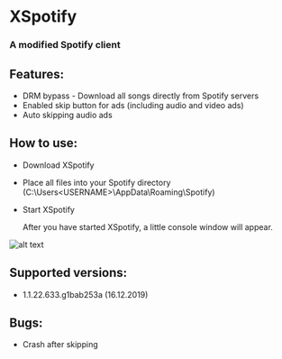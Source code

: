 # XSpotify

### A modified Spotify client


## Features:

- DRM bypass - Download all songs directly from Spotify servers
- Enabled skip button for ads (including audio and video ads)
- Auto skipping audio ads

## How to use:

- Download XSpotify 
- Place all files into your Spotify directory (C:\Users\<USERNAME>\AppData\Roaming\Spotify)
- Start XSpotify

  After you have started XSpotify, a little console window will appear. 
  
  
![alt text](https://i.imgur.com/uRwqF2L.png)
  
## Supported versions:

- 1.1.22.633.g1bab253a (16.12.2019)

## Bugs:

- Crash after skipping

